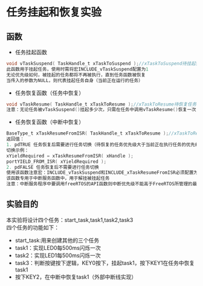 # 任务挂起和恢复实验
## 函数
- 任务挂起函数
```C
void vTaskSuspend( TaskHandle_t xTaskToSuspend );//xTaskToSuspend待挂起任务的任务句柄
此函数用于挂起任务，使用时需将宏INCLUDE_vTaskSuspend配置为1
无论优先级如何，被挂起的任务都将不再被执行，直到任务函数被恢复
当传入的参数为NULL，则代表挂起任务自身（当前正在运行的任务）
```
- 任务恢复函数（任务中恢复）
```C
void vTaskResume( TaskHandle_t xTaskToResume );//xTaskToResume待恢复任务的任务句柄
注意：无论任务被vTaskSuspend()挂起多少次，只需在任务中调用vTaskResume()恢复一次，就可以继续运行。且被恢复的任务会进入就绪态。
```
- 任务恢复函数（中断中恢复）
```C
BaseType_t xTaskResumeFromISR( TaskHandle_t xTaskToResume );//xTaskToResume待恢复任务的任务句柄
返回值：
1. pdTRUE 任务恢复后需要进行任务切换（待恢复的任务优先级大于当前正在执行任务的优先级）
切换示例：
xYieldRequired = xTaskResumeFromISR( xHandle );
portYIELD_FROM_ISR( xYieldRequired );
2. pdFALSE 任务恢复后不需要进行任务切换
使用该函数注意宏：INCLUDE_vTaskSuspend和INCLUDE_xTaskResumeFromISR必须配置为1
该函数专用于中断服务函数中，用于解挂被挂起任务
注意：中断服务程序中要调用freeRTOS的API函数则中断优先级不能高于FreeRTOS所管理的最高优先级
```
## 实验目的
本实验将设计四个任务：start_task,task1,task2,task3  
四个任务的功能如下：  
- start_task:用来创建其他的三个任务
- task1：实现LED0每500ms闪烁一次
- task2：实现LED1每500ms闪烁一次
- task3：判断按键按下逻辑，KEY0按下，挂起task1，按下KEY1在任务中恢复task1
- 按下KEY2，在中断中恢复task1（外部中断线实现）
